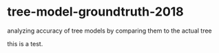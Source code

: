 # tree-model-groundtruth-2018
analyzing accuracy of tree models by comparing them to the actual tree

this is a test.
